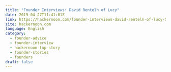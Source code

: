 ```yaml
---
title: "Founder Interviews: David Renteln of Lucy"
date: 2019-04-27T11:41:01Z
link: https://hackernoon.com/founder-interviews-david-renteln-of-lucy-5631aa0aae28?source=rss----3a8144eabfe3---4
site: hackernoon.com
language: English
category:
  - founder-advice
  - founder-interview
  - hackernoon-top-story
  - founder-stories
  - founders
draft: false
---
```

